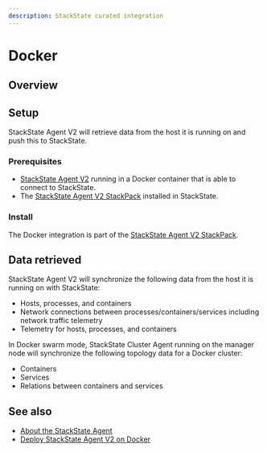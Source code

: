 ```yaml
---
description: StackState curated integration
---
```


# Docker

## Overview

## Setup

StackState Agent V2 will retrieve data from the host it is running on and push this to StackState.

### Prerequisites

* [StackState Agent V2](../../setup/agent/docker.md) running in a Docker container that is able to connect to StackState.
* The [StackState Agent V2 StackPack](agent.md) installed in StackState.

### Install

The Docker integration is part of the [StackState Agent V2 StackPack](agent.md).

## Data retrieved

StackState Agent V2 will synchronize the following data from the host it is running on with StackState:

* Hosts, processes, and containers
* Network connections between processes/containers/services including network traffic telemetry
* Telemetry for hosts, processes, and containers

In Docker swarm mode, StackState Cluster Agent running on the manager node will synchronize the following topology data for a Docker cluster:

* Containers
* Services
* Relations between containers and services

## See also

* [About the StackState Agent](../../setup/agent/about-stackstate-agent.md)
* [Deploy StackState Agent V2 on Docker](../../setup/agent/docker.md)

